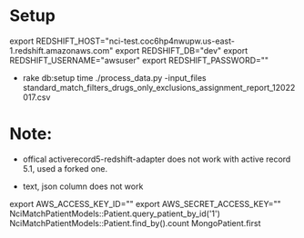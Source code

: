 Setup
=========
export REDSHIFT_HOST="nci-test.coc6hp4nwupw.us-east-1.redshift.amazonaws.com"
export REDSHIFT_DB="dev"
export REDSHIFT_USERNAME="awsuser"
export REDSHIFT_PASSWORD=""
* rake db:setup
time ./process_data.py -input_files standard_match_filters_drugs_only_exclusions_assignment_report_12022017.csv

Note:
========
* offical activerecord5-redshift-adapter does not work with active record 5.1, used a forked one.

* text, json column does not work

export AWS_ACCESS_KEY_ID=""
export AWS_SECRET_ACCESS_KEY=""
NciMatchPatientModels::Patient.query_patient_by_id('1')
NciMatchPatientModels::Patient.find_by().count
MongoPatient.first
